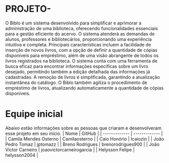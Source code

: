 # PROJETO-

O Biblo é um sistema desenvolvido para simplificar e aprimorar a administração de uma biblioteca, oferecendo funcionalidades essenciais para a gestão eficiente do acervo. O sistema atenderá as demandas de alunos, professores e bibliotecários, proporcionando uma experiência intuitiva e completa. Principais características incluem a facilidade de inserção de novos livros, com a opção de definir a quantidade de cópias disponíveis para empréstimo, além de uma visão abrangente de todos os livros registrados na biblioteca. O sistema conta com uma ferramenta de busca eficaz para encontrar informações específicas sobre um livro desejado, permitindo também a edição detalhada das informações já cadastradas. A remoção de livros é simplificada, garantindo a atualização instantânea do catálogo. O Biblo também agiliza o procedimento de empréstimo de livros, atualizando automaticamente a quantidade de cópias disponíveis.  

# Equipe inicial
Abaixo estão informações sobre as pessoas que criaram e desenvolveram esse projeto em seu início. 
| Nome          | GitHub        | 
| ------------- | ------------- |
| Camila Mendes Osterno  | Camilaosterno  |
| Caio Honório  | lcaiozin  |
| João Pedro Tomaz  | jptomazz  |
| Breno Rodrigues  | brenorodrigues900  |
| João Victor Carneiro  | joaovictorcarneirogarcia  |
| Helysson Felipe  | helysson2004  |

